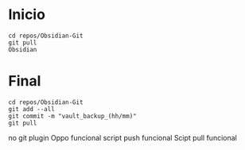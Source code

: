 # Inicio
```obsidian_pull
cd repos/Obsidian-Git
git pull
Obsidian
```

# Final
```obsidian_push
cd repos/Obsidian-Git
git add --all
git commit -m "vault_backup_(hh/mm)"
git pull
```
 no git plugin
 Oppo funcional
 script push funcional
 Scipt pull funcional
 
